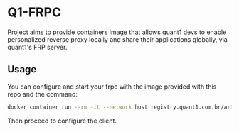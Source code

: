 # Q1-FRPC

Project aims to provide containers image that allows quant1 devs to enable personalized reverse proxy locally and share their applications globally, via quant1's FRP server.

## Usage

You can configure and start your frpc with the image provided with this repo and the command:

```bash
docker container run --rm -it --network host registry.quant1.com.br/arthur/q1-frpc/main <your q1 login>
```

Then proceed to configure the client.
